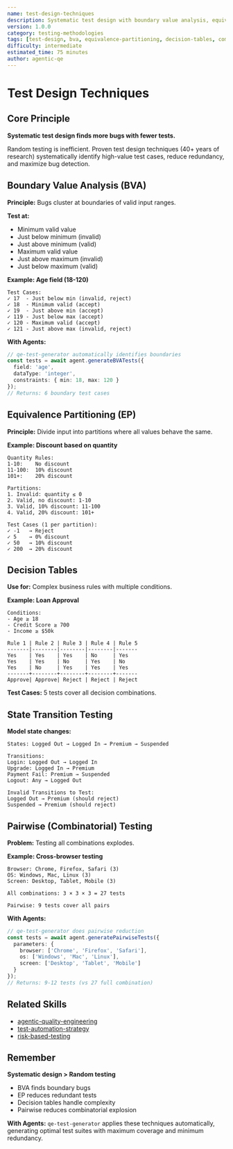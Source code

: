 ```yaml
---
name: test-design-techniques
description: Systematic test design with boundary value analysis, equivalence partitioning, decision tables, state transition testing, and combinatorial testing. Use when designing comprehensive test cases, reducing redundant tests, or ensuring systematic coverage.
version: 1.0.0
category: testing-methodologies
tags: [test-design, bva, equivalence-partitioning, decision-tables, combinatorial-testing, pairwise]
difficulty: intermediate
estimated_time: 75 minutes
author: agentic-qe
---
```


# Test Design Techniques

## Core Principle

**Systematic test design finds more bugs with fewer tests.**

Random testing is inefficient. Proven test design techniques (40+ years of research) systematically identify high-value test cases, reduce redundancy, and maximize bug detection.

## Boundary Value Analysis (BVA)

**Principle:** Bugs cluster at boundaries of valid input ranges.

**Test at:**
- Minimum valid value
- Just below minimum (invalid)
- Just above minimum (valid)
- Maximum valid value
- Just above maximum (invalid)
- Just below maximum (valid)

**Example: Age field (18-120)**
```
Test Cases:
✓ 17  - Just below min (invalid, reject)
✓ 18  - Minimum valid (accept)
✓ 19  - Just above min (accept)
✓ 119 - Just below max (accept)
✓ 120 - Maximum valid (accept)
✓ 121 - Just above max (invalid, reject)
```

**With Agents:**
```typescript
// qe-test-generator automatically identifies boundaries
const tests = await agent.generateBVATests({
  field: 'age',
  dataType: 'integer',
  constraints: { min: 18, max: 120 }
});
// Returns: 6 boundary test cases
```

## Equivalence Partitioning (EP)

**Principle:** Divide input into partitions where all values behave the same.

**Example: Discount based on quantity**
```
Quantity Rules:
1-10:    No discount
11-100:  10% discount
101+:    20% discount

Partitions:
1. Invalid: quantity ≤ 0
2. Valid, no discount: 1-10
3. Valid, 10% discount: 11-100
4. Valid, 20% discount: 101+

Test Cases (1 per partition):
✓ -1   → Reject
✓ 5    → 0% discount
✓ 50   → 10% discount
✓ 200  → 20% discount
```

## Decision Tables

**Use for:** Complex business rules with multiple conditions.

**Example: Loan Approval**
```
Conditions:
- Age ≥ 18
- Credit Score ≥ 700
- Income ≥ $50k

Rule 1 | Rule 2 | Rule 3 | Rule 4 | Rule 5
-------|--------|--------|--------|-------
Yes    | Yes    | Yes    | No     | Yes
Yes    | Yes    | No     | Yes    | No
Yes    | No     | Yes    | Yes    | Yes
-------+--------+--------+--------+-------
Approve| Approve| Reject | Reject | Reject
```

**Test Cases:** 5 tests cover all decision combinations.

## State Transition Testing

**Model state changes:**
```
States: Logged Out → Logged In → Premium → Suspended

Transitions:
Login: Logged Out → Logged In
Upgrade: Logged In → Premium
Payment Fail: Premium → Suspended
Logout: Any → Logged Out

Invalid Transitions to Test:
Logged Out → Premium (should reject)
Suspended → Premium (should reject)
```

## Pairwise (Combinatorial) Testing

**Problem:** Testing all combinations explodes.

**Example: Cross-browser testing**
```
Browser: Chrome, Firefox, Safari (3)
OS: Windows, Mac, Linux (3)
Screen: Desktop, Tablet, Mobile (3)

All combinations: 3 × 3 × 3 = 27 tests

Pairwise: 9 tests cover all pairs
```

**With Agents:**
```typescript
// qe-test-generator does pairwise reduction
const tests = await agent.generatePairwiseTests({
  parameters: {
    browser: ['Chrome', 'Firefox', 'Safari'],
    os: ['Windows', 'Mac', 'Linux'],
    screen: ['Desktop', 'Tablet', 'Mobile']
  }
});
// Returns: 9-12 tests (vs 27 full combination)
```

## Related Skills

- [agentic-quality-engineering](../agentic-quality-engineering/)
- [test-automation-strategy](../test-automation-strategy/)
- [risk-based-testing](../risk-based-testing/)

## Remember

**Systematic design > Random testing**

- BVA finds boundary bugs
- EP reduces redundant tests
- Decision tables handle complexity
- Pairwise reduces combinatorial explosion

**With Agents:** `qe-test-generator` applies these techniques automatically, generating optimal test suites with maximum coverage and minimum redundancy.
